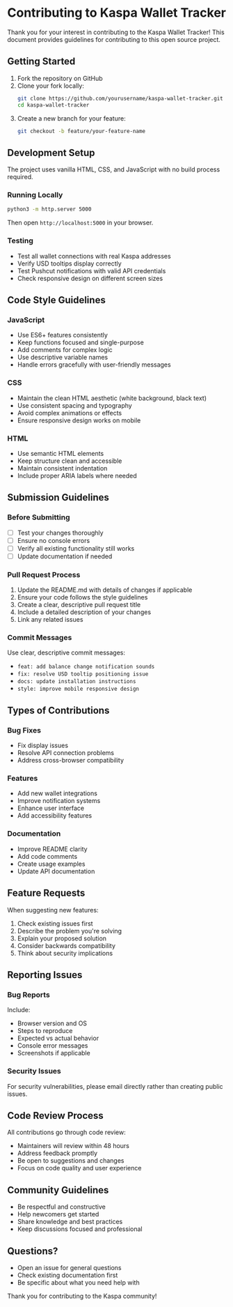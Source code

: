 # Contributing to Kaspa Wallet Tracker

Thank you for your interest in contributing to the Kaspa Wallet Tracker! This document provides guidelines for contributing to this open source project.

## Getting Started

1. Fork the repository on GitHub
2. Clone your fork locally:
   ```bash
   git clone https://github.com/yourusername/kaspa-wallet-tracker.git
   cd kaspa-wallet-tracker
   ```
3. Create a new branch for your feature:
   ```bash
   git checkout -b feature/your-feature-name
   ```

## Development Setup

The project uses vanilla HTML, CSS, and JavaScript with no build process required.

### Running Locally
```bash
python3 -m http.server 5000
```
Then open `http://localhost:5000` in your browser.

### Testing
- Test all wallet connections with real Kaspa addresses
- Verify USD tooltips display correctly
- Test Pushcut notifications with valid API credentials
- Check responsive design on different screen sizes

## Code Style Guidelines

### JavaScript
- Use ES6+ features consistently
- Keep functions focused and single-purpose
- Add comments for complex logic
- Use descriptive variable names
- Handle errors gracefully with user-friendly messages

### CSS
- Maintain the clean HTML aesthetic (white background, black text)
- Use consistent spacing and typography
- Avoid complex animations or effects
- Ensure responsive design works on mobile

### HTML
- Use semantic HTML elements
- Keep structure clean and accessible
- Maintain consistent indentation
- Include proper ARIA labels where needed

## Submission Guidelines

### Before Submitting
- [ ] Test your changes thoroughly
- [ ] Ensure no console errors
- [ ] Verify all existing functionality still works
- [ ] Update documentation if needed

### Pull Request Process
1. Update the README.md with details of changes if applicable
2. Ensure your code follows the style guidelines
3. Create a clear, descriptive pull request title
4. Include a detailed description of your changes
5. Link any related issues

### Commit Messages
Use clear, descriptive commit messages:
- `feat: add balance change notification sounds`
- `fix: resolve USD tooltip positioning issue`
- `docs: update installation instructions`
- `style: improve mobile responsive design`

## Types of Contributions

### Bug Fixes
- Fix display issues
- Resolve API connection problems
- Address cross-browser compatibility

### Features
- Add new wallet integrations
- Improve notification systems
- Enhance user interface
- Add accessibility features

### Documentation
- Improve README clarity
- Add code comments
- Create usage examples
- Update API documentation

## Feature Requests

When suggesting new features:
1. Check existing issues first
2. Describe the problem you're solving
3. Explain your proposed solution
4. Consider backwards compatibility
5. Think about security implications

## Reporting Issues

### Bug Reports
Include:
- Browser version and OS
- Steps to reproduce
- Expected vs actual behavior
- Console error messages
- Screenshots if applicable

### Security Issues
For security vulnerabilities, please email directly rather than creating public issues.

## Code Review Process

All contributions go through code review:
- Maintainers will review within 48 hours
- Address feedback promptly
- Be open to suggestions and changes
- Focus on code quality and user experience

## Community Guidelines

- Be respectful and constructive
- Help newcomers get started
- Share knowledge and best practices
- Keep discussions focused and professional

## Questions?

- Open an issue for general questions
- Check existing documentation first
- Be specific about what you need help with

Thank you for contributing to the Kaspa community!